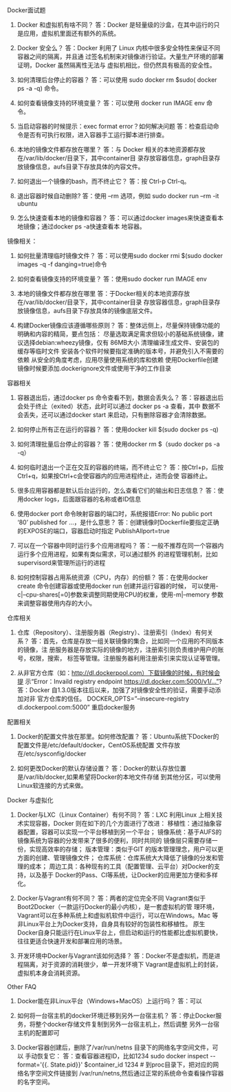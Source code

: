 Docker面试题
1. Docker 和虚拟机有啥不同？
答：Docker 是轻量级的沙盒，在其中运行的只是应用，虚拟机里面还有额外的系统。

2. Docker 安全么？
答：Docker 利用了 Linux 内核中很多安全特性来保证不同容器之间的隔离，并且通
过签名机制来对镜像进行验证。大量生产环境的部署证明，Docker 虽然隔离性无法与
虚拟机相比，但仍然具有极高的安全性。

3. 如何清理后台停止的容器？
答：可以使用 sudo docker rm $sudo( docker ps -a -q) 命令。

4. 如何查看镜像支持的环境变量？
答：可以使用 docker run IMAGE env 命令。

5. 当启动容器的时候提示：exec format error？如何解决问题
答：检查启动命令是否有可执行权限，进入容器手工运行脚本进行排查。

6. 本地的镜像文件都存放在哪里？
答：与 Docker 相关的本地资源都存放在/var/lib/docker/目录下，其中container目
录存放容器信息，graph目录存放镜像信息，aufs目录下存放具体的内容文件。

7. 如何退出一个镜像的bash，而不终止它？
答：按 Ctrl-p Ctrl-q。

8. 退出容器时候自动删除?
答：使用 –rm 选项，例如 sudo docker run –rm -it ubuntu

9. 怎么快速查看本地的镜像和容器？
答：可以通过docker images来快速查看本地镜像；通过docker ps -a快速查看本
地容器。

镜像相关：
1. 如何批量清理临时镜像文件？
答：可以使用sudo docker rmi $(sudo docker images -q -f danging=true)命令

2. 如何查看镜像支持的环境变量？
答：使用sudo docker run IMAGE env

3. 本地的镜像文件都存放在哪里
答：于Docker相关的本地资源存放在/var/lib/docker/目录下，其中container目录
存放容器信息，graph目录存放镜像信息，aufs目录下存放具体的镜像底层文件。

4. 构建Docker镜像应该遵循哪些原则？
答：整体远侧上，尽量保持镜像功能的明确和内容的精简，要点包括：
 尽量选取满足需求但较小的基础系统镜像，建议选择debian:wheezy镜像，仅有
86MB大小
 清理编译生成文件、安装包的缓存等临时文件
 安装各个软件时候要指定准确的版本号，并避免引入不需要的依赖
 从安全的角度考虑，应用尽量使用系统的库和依赖
 使用Dockerfile创建镜像时候要添加.dockerignore文件或使用干净的工作目录

容器相关
1. 容器退出后，通过docker ps 命令查看不到，数据会丢失么？
答：容器退出后会处于终止（exited）状态，此时可以通过 docker ps -a 查看，其中
数据不会丢失，还可以通过docker start 来启动，只有删除容器才会清除数据。

2. 如何停止所有正在运行的容器？
答：使用docker kill $(sudo docker ps -q)

3. 如何清理批量后台停止的容器？
答：使用docker rm $（sudo docker ps -a -q）

4. 如何临时退出一个正在交互的容器的终端，而不终止它？
答：按Ctrl+p，后按Ctrl+q，如果按Ctrl+c会使容器内的应用进程终止，进而会使
容器终止。

5. 很多应用容器都是默认后台运行的，怎么查看它们的输出和日志信息？
答：使用docker logs，后面跟容器的名称或者ID信息

6. 使用docker port 命令映射容器的端口时，系统报错Error: No public port ‘80’
published for …，是什么意思？
答：创建镜像时Dockerfile要指定正确的EXPOSE的端口，容器启动时指定
PublishAllport=true

7. 可以在一个容器中同时运行多个应用进程吗？
答：一般不推荐在同一个容器内运行多个应用进程，如果有类似需求，可以通过额外
的进程管理机制，比如supervisord来管理所运行的进程

8. 如何控制容器占用系统资源（CPU，内存）的份额？
答：在使用docker create 命令创建容器或使用docker run 创建并运行容器的时候，
可以使用-c|–cpu-shares[=0]参数来调整同期使用CPU的权重，使用-m|–memory
参数来调整容器使用内存的大小。

仓库相关
1. 仓库（Repository）、注册服务器（Registry）、注册索引（Index）有何关系？
答：首先，仓库是存放一组关联镜像的集合，比如同一个应用的不同版本的镜像，注
册服务器是存放实际的镜像的地方，注册索引则负责维护用户的账号，权限，搜索，
标签等管理。注册服务器利用注册索引来实现认证等管理。

2. 从非官方仓库（如：http://dl.dockerpool.com）下载镜像的时候，有时候会提
示“Error：Invaild registry endpoint https://dl.docker.com:5000/v1/…”?
答：Docker 自1.3.0版本往后以来，加强了对镜像安全性的验证，需要手动添加对非
官方仓库的信任。
DOCKER_OPTS=”–insecure-registry dl.dockerpool.com:5000”
重启docker服务

配置相关
1. Docker的配置文件放在那里。如何修改配置？
答：Ubuntu系统下Docker的配置文件是/etc/default/docker，CentOS系统配置
文件存放在/etc/sysconfig/docker

2. 如何更改Docker的默认存储设置？
答：Docker的默认存放位置是/var/lib/docker,如果希望将Docker的本地文件存储
到其他分区，可以使用Linux软连接的方式来做。

Docker 与虚拟化
1. Docker与LXC（Linux Container）有何不同？
答：LXC 利用Linux 上相关技术实现容器，Docker 则在如下的几个方面进行了改进：
 移植性：通过抽象容器配置，容器可以实现一个平台移植到另一个平台；
 镜像系统：基于AUFS的镜像系统为容器的分发带来了很多的便利，同时共同的
镜像层只需要存储一份，实现高效率的存储；
 版本管理：类似于GIT 的版本管理理念，用户可以更方面的创建、管理镜像文件；
 仓库系统：仓库系统大大降低了镜像的分发和管理的成本；
 周边工具：各种现有的工具（配置管理、云平台）对Docker的支持，以及基于
Docker的Pass、CI等系统，让Docker的应用更加方便和多样化。

2. Docker与Vagrant有何不同？
答：两者的定位完全不同
Vagrant类似于Boot2Docker（一款运行Docker的最小内核），是一套虚拟机的管
理环境，Vagrant可以在多种系统上和虚拟机软件中运行，可以在Windows。Mac
等非Linux平台上为Docker支持，自身具有较好的包装性和移植性。
原生Docker自身只能运行在Linux平台上，但启动和运行的性能都比虚拟机要快，
往往更适合快速开发和部署应用的场景。

3. 开发环境中Docker与Vagrant该如何选择？
答：Docker不是虚拟机，而是进程隔离，对于资源的消耗很少，单一开发环境下
Vagrant是虚拟机上的封装，虚拟机本身会消耗资源。

Other FAQ
1. Docker能在非Linux平台（Windows+MacOS）上运行吗？
答：可以

2. 如何将一台宿主机的docker环境迁移到另外一台宿主机？
答：停止Docker服务，将整个docker存储文件复制到另外一台宿主机上，然后调整
另外一台宿主机的配置即可

3. Docker容器创建后，删除了/var/run/netns 目录下的网络名字空间文件，可以
手动恢复它：
答：查看容器进程ID，比如1234 sudo docker inspect --format='{{. State.pid}}'
$container_id 1234 # 到proc目录下，把对应的网络名字空间文件链接到
/var/run/netns,然后通过正常的系统命令查看操作容器的名字空间。
